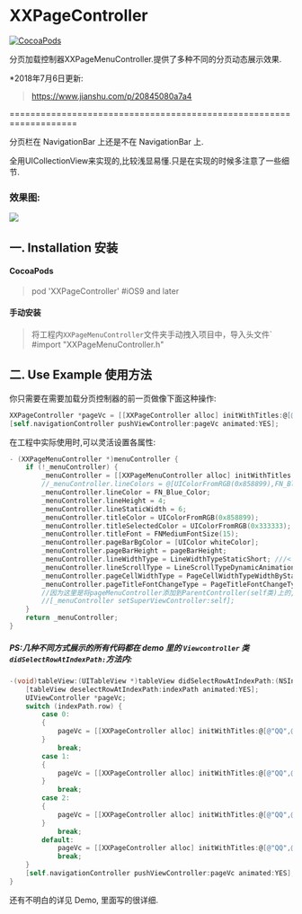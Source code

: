 # XXPageController

[![CocoaPods](https://img.shields.io/cocoapods/v/XXPageController.svg?style=flat)](https://github.com/coderlinxx/XXPageController)

分页加载控制器XXPageMenuController.提供了多种不同的分页动态展示效果.

*2018年7月6日更新:

>https://www.jianshu.com/p/20845080a7a4

===================================================================


分页栏在 NavigationBar 上还是不在 NavigationBar 上.

全用UICollectionView来实现的,比较浅显易懂.只是在实现的时候多注意了一些细节.

### 效果图:

![](https://github.com/coderlinxx/XXPageController/blob/master/demo.gif)

## 一. Installation 安装

#### CocoaPods
> pod 'XXPageController'   #iOS9 and later        

#### 手动安装
> 将工程内`XXPageMenuController`文件夹手动拽入项目中，导入头文件` #import "XXPageMenuController.h"

## 二. Use Example 使用方法

你只需要在需要加载分页控制器的前一页做像下面这种操作:

```Objective-C
XXPageController *pageVc = [[XXPageController alloc] initWithTitles:@[@"QQ",@"旺旺",@"微信",@"腾讯",@"阿里",@"天猫",@"淘宝",@"大姨妈"] controllersClass:@[[PageCell2Controller class],[PageCell2Controller class],[PageCell2Controller class],[PageCell2Controller class],[PageCell2Controller class],[PageCell2Controller class],[PageCell2Controller class],[PageCell2Controller class]] onNavigationBar:YES];
[self.navigationController pushViewController:pageVc animated:YES];
```

在工程中实际使用时,可以灵活设置各属性:

```Objective-C
- (XXPageMenuController *)menuController {
    if (!_menuController) {
        _menuController = [[XXPageMenuController alloc] initWithTitles:self.pageTitles controllers:self.pageControllers onNavigationBar:NO];
        //_menuController.lineColors = @[UIColorFromRGB(0x858899),FN_Blue_Color];
        _menuController.lineColor = FN_Blue_Color;
        _menuController.lineHeight = 4;
        _menuController.lineStaticWidth = 6;
        _menuController.titleColor = UIColorFromRGB(0x858899);
        _menuController.titleSelectedColor = UIColorFromRGB(0x333333);
        _menuController.titleFont = FNMediumFontSize(15);
        _menuController.pageBarBgColor = [UIColor whiteColor];
        _menuController.pageBarHeight = pageBarHeight;
        _menuController.lineWidthType = LineWidthTypeStaticShort; ///<下划线长度取值类型
        _menuController.lineScrollType = LineScrollTypeDynamicAnimation; ///<下划线在条目切换时的动态表现类型
        _menuController.pageCellWidthType = PageCellWidthTypeWidthByStaticCount; ///<分页条目 cell 宽度取值类型
        _menuController.pageTitleFontChangeType = PageTitleFontChangeTypeScrollEndAnimation; ///<分页滑动时标题字体大小改变方式
        //因为这里是将pageMenuController添加到ParentController(self类)上的,所以要为pageMenuController设置父视图控制器
        //[_menuController setSuperViewController:self];
    }
    return _menuController;
}
```

##### PS:几种不同方式展示的所有代码都在 demo 里的 `Viewcontroller` 类`didSelectRowAtIndexPath:`方法内:

```Objective-C
-(void)tableView:(UITableView *)tableView didSelectRowAtIndexPath:(NSIndexPath *)indexPath{
    [tableView deselectRowAtIndexPath:indexPath animated:YES];
    UIViewController *pageVc;
    switch (indexPath.row) {
        case 0:
        {
            pageVc = [[XXPageController alloc] initWithTitles:@[@"QQ",@"旺旺",@"微信",@"腾讯",@"阿里",@"天猫",@"淘宝",@"大姨妈"] controllersClass:@[[PageCell2Controller class],[PageCell2Controller class],[PageCell2Controller class],[PageCell2Controller class],[PageCell2Controller class],[PageCell2Controller class],[PageCell2Controller class],[PageCell2Controller class]] onNavigationBar:YES];
        }
            break;
        case 1:
        {
            pageVc = [[XXPageController alloc] initWithTitles:@[@"QQ",@"旺旺",@"微信",@"腾讯",@"阿里",@"天猫",@"淘宝",@"大姨妈"] controllersClass:@[[PageCell1Controller class],[PageCell1Controller class],[PageCell1Controller class],[PageCell1Controller class],[PageCell1Controller class],[PageCell1Controller class],[PageCell1Controller class],[PageCell1Controller class]] onNavigationBar:NO];
        }
            break;
        case 2:
        {
            pageVc = [[XXPageController alloc] initWithTitles:@[@"QQ",@"旺旺"] controllersClass:@[[PageCell2Controller class],[PageCell2Controller class]] onNavigationBar:YES];
        }
            break;
        default:
            pageVc = [[XXPageController alloc] initWithTitles:@[@"QQ",@"旺旺",@"微信"] controllersClass:@[[PageCell1Controller class],[PageCell1Controller class],[PageCell1Controller class]] onNavigationBar:NO];
            break;
    }
    [self.navigationController pushViewController:pageVc animated:YES];
}
```
还有不明白的详见 Demo, 里面写的很详细.
